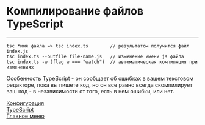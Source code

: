 # Компилирование файлов TypeScript
____
```
tsc *имя файла => tsc index.ts        // результатом получится файл index.js
tsc index.ts --outfile file-name.js   // изменение имени js файла
tsc index.ts -w (flag w === "watch")  // автоматическая компиляция при изменениях                         
```

Особенность TypeScript - он сообщает об ошибках в вашем текстовом редакторе, пока вы пишете код, но он все равно всегда скомпилирует ваш код - в независимости от того, есть в нем ошибки, или нет.

[Конфигурация](config.md)<br>
[TypeScript](typeScript.md)<br>
[Главное меню](../README.md)<br>